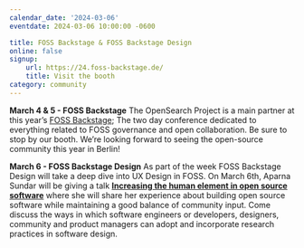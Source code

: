 ```yaml
---
calendar_date: '2024-03-06'
eventdate: 2024-03-06 10:00:00 -0600

title: FOSS Backstage & FOSS Backstage Design
online: false
signup:
    url: https://24.foss-backstage.de/
    title: Visit the booth
category: community
---
```


**March 4 & 5 - FOSS Backstage**
The OpenSearch Project is a main partner at this year’s [FOSS Backstage](https://24.foss-backstage.de/); The two day conference dedicated to everything related to FOSS governance and open collaboration. Be sure to stop by our booth. We’re looking forward to seeing the open-source community this year in Berlin!

**March 6 - FOSS Backstage Design**
As part of the week FOSS Backstage Design will take a deep dive into UX Design in FOSS. On March 6th, Aparna Sundar will be giving a talk **[Increasing the human element in open source software](https://24.foss-backstage.de/sessions-ux24/?id=SD9WAM)** where she will share her experience about building open source software while maintaining a good balance of community input. Come discuss the ways in which software engineers or developers, designers, community and product managers can adopt and incorporate research practices in software design.